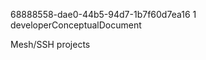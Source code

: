 ﻿<id>68888558-dae0-44b5-94d7-1b7f60d7ea16
<version>1
<contenttype>developerConceptualDocument

Mesh/SSH projects

